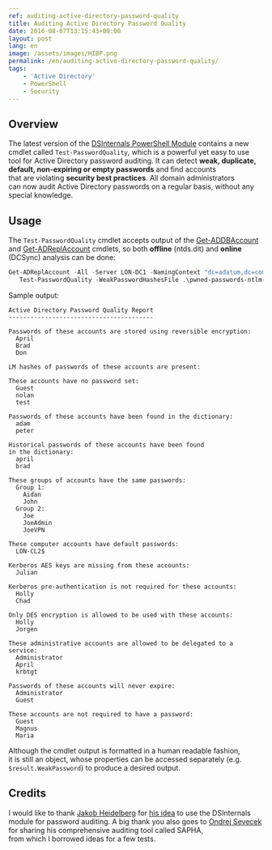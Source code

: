 ```yaml
---
ref: auditing-active-directory-password-quality
title: Auditing Active Directory Password Quality
date: 2016-08-07T13:15:43+00:00
layout: post
lang: en
image: /assets/images/HIBP.png
permalink: /en/auditing-active-directory-password-quality/
tags:
    - 'Active Directory'
    - PowerShell
    - Security
---
```


## Overview

The latest version of&nbsp;the&nbsp;[DSInternals PowerShell Module](https://github.com/MichaelGrafnetter/DSInternals) contains a&nbsp;new cmdlet called `Test-PasswordQuality`, which&nbsp;is&nbsp;a&nbsp;powerful yet&nbsp;easy to&nbsp;use tool for&nbsp;Active Directory password auditing. It&nbsp;can&nbsp;detect **weak, duplicate, default, non-expiring or&nbsp;empty passwords** and&nbsp;find accounts that&nbsp;are&nbsp;violating **security best practices**. All domain administrators can&nbsp;now&nbsp;audit Active Directory passwords on a&nbsp;regular basis, without any special knowledge.

## Usage

The `Test-PasswordQuality` cmdlet accepts output of&nbsp;the&nbsp;[Get-ADDBAccount](/en/dumping-ntds-dit-files-using-powershell/) and&nbsp;[Get-ADReplAccount](/en/retrieving-active-directory-passwords-remotely/) cmdlets, so&nbsp;both **offline** (ntds.dit) and&nbsp;**online** (DCSync) analysis can&nbsp;be&nbsp;done:

```powershell
Get-ADReplAccount -All -Server LON-DC1 -NamingContext "dc=adatum,dc=com" |
   Test-PasswordQuality -WeakPasswordHashesFile .\pwned-passwords-ntlm-ordered-by-count.txt -IncludeDisabledAccounts
```

<!--more-->

Sample output:

```
Active Directory Password Quality Report
----------------------------------------

Passwords of these accounts are stored using reversible encryption:
  April
  Brad
  Don

LM hashes of passwords of these accounts are present:

These accounts have no password set:
  Guest
  nolan
  test

Passwords of these accounts have been found in the dictionary:
  adam
  peter

Historical passwords of these accounts have been found in the dictionary:
  april
  brad

These groups of accounts have the same passwords:
  Group 1:
    Aidan
    John
  Group 2:
    Joe
    JoeAdmin
    JoeVPN

These computer accounts have default passwords:
  LON-CL2$

Kerberos AES keys are missing from these accounts:
  Julian

Kerberos pre-authentication is not required for these accounts:
  Holly
  Chad

Only DES encryption is allowed to be used with these accounts:
  Holly
  Jorgen

These administrative accounts are allowed to be delegated to a service:
  Administrator
  April
  krbtgt

Passwords of these accounts will never expire:
  Administrator
  Guest

These accounts are not required to have a password:
  Guest
  Magnus
  Maria

```

Although the&nbsp;cmdlet output is&nbsp;formatted in&nbsp;a&nbsp;human readable fashion, it&nbsp;is&nbsp;still an&nbsp;object, whose properties can&nbsp;be&nbsp;accessed separately (e.g. `$result.WeakPassword`) to&nbsp;produce a&nbsp;desired output.

## Credits

I&nbsp;would like to&nbsp;thank [Jakob Heidelberg](https://twitter.com/jakobheidelberg) for&nbsp;[his idea](https://github.com/improsec/Get-bADpasswords) to&nbsp;use the&nbsp;DSInternals module for&nbsp;password auditing. A&nbsp;big thank you also goes to&nbsp;[Ondrej Sevecek](https://www.sevecek.com/EnglishPages/default.aspx) for&nbsp;sharing his&nbsp;comprehensive auditing tool called SAPHA, from&nbsp;which&nbsp;I&nbsp;borrowed ideas for&nbsp;a&nbsp;few tests.
